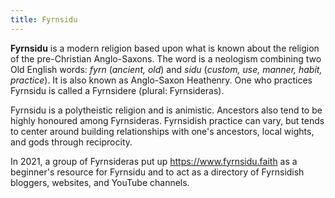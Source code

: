 ```yaml
---
title: Fyrnsidu
---
```


**Fyrnsidu** is a modern religion based upon what is known about the religion of the pre-Christian Anglo-Saxons. The word is a neologism combining two Old English words: *fyrn* (*ancient, old*) and *sidu* (*custom, use, manner, habit, practice*). It is also known as Anglo-Saxon Heathenry. One who practices Fyrnsidu is called a Fyrnsidere (plural: Fyrnsideras). 

Fyrnsidu is a polytheistic religion and is animistic. Ancestors also tend to be highly honoured among Fyrnsideras. Fyrnsidish practice can vary, but tends to center around building relationships with one's ancestors, local wights, and gods through reciprocity.

In 2021, a group of Fyrnsideras put up <https://www.fyrnsidu.faith> as a beginner's resource for Fyrnsidu and to act as a directory of Fyrnsidish bloggers, websites, and YouTube channels.
